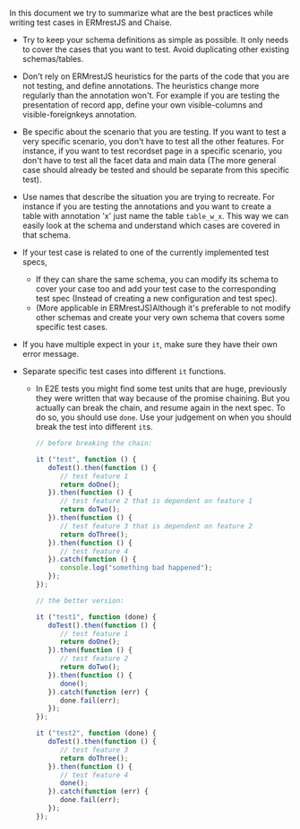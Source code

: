 In this document we try to summarize what are the best practices while writing test cases in ERMrestJS and Chaise.

- Try to keep your schema definitions as simple as possible. It only needs to cover the cases that you want to test. Avoid duplicating other existing schemas/tables.
- Don't rely on ERMrestJS heuristics for the parts of the code that you are not testing, and define annotations. The heuristics change more regularly than the annotation won't. For example if you are testing the presentation of record app, define your own visible-columns and visible-foreignkeys annotation.
- Be specific about the scenario that you are testing. If you want to test a very specific scenario, you don't have to test all the other features. For instance, if you want to test recordset page in a specific scenario, you don't have to test all the facet data and main data (The more general case should already be tested and should be separate from this specific test).
- Use names that describe the situation you are trying to recreate. For instance if you are testing the annotations and you want to create a table with annotation 'x' just name the table `table_w_x`. This way we can easily look at the schema and understand which cases are covered in that schema.
- If your test case is related to one of the currently implemented test specs,
	- If they can share the same schema, you can modify its schema to cover your case too and add your test case to the corresponding test spec (Instead of creating a new configuration and test spec).
	- (More applicable in ERMrestJS)Although it's preferable to not modify other schemas and create your very own schema that covers some specific test cases.
- If you have multiple expect in your `it`, make sure they have their own error message.

- Separate specific test cases into different `it` functions.
	- In E2E tests you might find some test units that are huge, previously they were written that way because of the promise chaining. But you actually can break the chain, and resume again in the next spec. To do so, you should use `done`. Use your judgement on when you should break the test into different `it`s.
		```javascript
		// before breaking the chain:

		it ("test", function () {
		   doTest().then(function () {
			  // test feature 1
			  return doOne();
		   }).then(function () {
			  // test feature 2 that is dependent on feature 1
			  return doTwo();
		   }).then(function () {
			  // test feature 3 that is dependent on feature 2
			  return doThree();
		   }).then(function () {
		      // test feature 4
		   }).catch(function () {
			  console.log("something bad happened");
		   });
		});

		// the better version:

		it ("test1", function (done) {
		   doTest().then(function () {
			  // test feature 1
			  return doOne();
		   }).then(function () {
			  // test feature 2
			  return doTwo();
		   }).then(function () {
			  done();
		   }).catch(function (err) {
			  done.fail(err);
		   });
		});

		it ("test2", function (done) {
		   doTest().then(function () {
			  // test feature 3
			  return doThree();
		   }).then(function () {
			  // test feature 4
			  done();
		   }).catch(function (err) {
			  done.fail(err);
		   });
		});
		```
